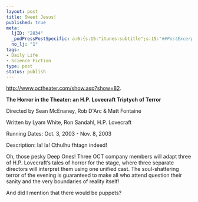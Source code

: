 ```yaml
--- 
layout: post
title: Sweet Jesus!
published: true
meta: 
  ljID: "2834"
  _podPressPostSpecific: a:6:{s:15:"itunes:subtitle";s:15:"##PostExcerpt##";s:14:"itunes:summary";s:15:"##PostExcerpt##";s:15:"itunes:keywords";s:17:"##WordPressCats##";s:13:"itunes:author";s:10:"##Global##";s:15:"itunes:explicit";s:7:"Default";s:12:"itunes:block";s:7:"Default";}
  no_lj: "1"
tags: 
- Daily Life
- Science Fiction
type: post
status: publish
---
```

<a href="http://www.octheater.com/show.asp?show=82">http://www.octheater.com/show.asp?show=82</a>.

<strong>The Horror in the Theater: an H.P. Lovecraft Triptych of Terror</strong>

Directed by Sean McEnaney, Rob D'Arc &amp; Matt Fontaine

Written by Lyam White, Ron Sandahl, H.P. Lovecraft

Running Dates:
Oct. 3, 2003 - Nov. 8, 2003

Description:
Ia! Ia! Cthulhu fhtagn indeed!

Oh, those pesky Deep Ones! Three OCT company members will adapt three of H.P. Lovecraft’s tales of horror for the stage, where three separate directors will interpret them using one unified cast. The soul-shattering terror of the evening is guaranteed to make all who attend question their sanity and the very boundaries of reality itself!

And did I mention that there would be puppets?
